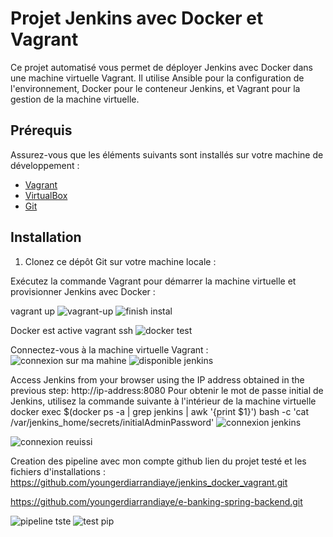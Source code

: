 # Projet Jenkins avec Docker et Vagrant

Ce projet automatisé vous permet de déployer Jenkins avec Docker dans une machine virtuelle Vagrant. Il utilise Ansible pour la configuration de l'environnement, Docker pour le conteneur Jenkins, et Vagrant pour la gestion de la machine virtuelle.

## Prérequis

Assurez-vous que les éléments suivants sont installés sur votre machine de développement :

- [Vagrant](https://www.vagrantup.com/)
- [VirtualBox](https://www.virtualbox.org/)
- [Git](https://git-scm.com/)

## Installation

1. Clonez ce dépôt Git sur votre machine locale :
   
Exécutez la commande Vagrant pour démarrer la machine virtuelle et provisionner Jenkins avec Docker :

vagrant up
![vagrant-up](https://github.com/youngerdiarrandiaye/jenkins_docker_vagrant/assets/122989242/792781fb-ad23-4fc6-ba1e-792d223d62ce)
![finish instal](https://github.com/youngerdiarrandiaye/jenkins_docker_vagrant/assets/122989242/33c41795-8a56-4693-986c-b2017b61d1f3)

Docker est active vagrant ssh
![docker test](https://github.com/youngerdiarrandiaye/jenkins_docker_vagrant/assets/122989242/302d1765-91ba-40f3-a2af-e3e2ca29b2c5)

Connectez-vous à la machine virtuelle Vagrant :
![connexion sur ma mahine](https://github.com/youngerdiarrandiaye/jenkins_docker_vagrant/assets/122989242/849cf77a-c324-42a9-8260-4c1449297546)
![disponible jenkins](https://github.com/youngerdiarrandiaye/jenkins_docker_vagrant/assets/122989242/8841f682-0e21-4675-9509-90763bbc2664)

Access Jenkins from your browser using the IP address obtained in the previous step:
http://ip-address:8080
Pour obtenir le mot de passe initial de Jenkins, utilisez la commande suivante à l'intérieur de la machine virtuelle 
docker exec $(docker ps -a | grep jenkins | awk '{print $1}') bash -c 'cat /var/jenkins_home/secrets/initialAdminPassword'
![connexion jenkins](https://github.com/youngerdiarrandiaye/jenkins_docker_vagrant/assets/122989242/aa7772f5-3055-40ba-9238-53cdea10449a)

![connexion reuissi](https://github.com/youngerdiarrandiaye/jenkins_docker_vagrant/assets/122989242/a312d16c-11d3-48ee-a37e-0c8d4c92699e)

Creation des pipeline avec mon compte github
lien du projet testé et les fichiers d'installations :
https://github.com/youngerdiarrandiaye/jenkins_docker_vagrant.git

https://github.com/youngerdiarrandiaye/e-banking-spring-backend.git

![pipeline tste](https://github.com/youngerdiarrandiaye/jenkins_docker_vagrant/assets/122989242/1aee4307-dde9-4bfa-9f08-603487d733e3)
![test pip](https://github.com/youngerdiarrandiaye/jenkins_docker_vagrant/assets/122989242/44a03d61-754c-4b40-9bb8-db6579e41258)
